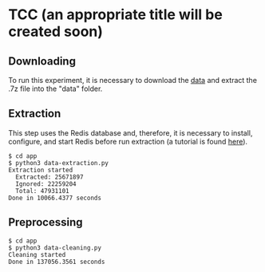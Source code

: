 # TCC (an appropriate title will be created soon)

## Downloading

To run this experiment, it is necessary to download the [data](https://archive.org/download/stackexchange/stackoverflow.com-Posts.7z) and extract the .7z file into the "data" folder. 

## Extraction

This step uses the Redis database and, therefore, it is necessary to install, configure, and start Redis before run extraction (a tutorial is found [here](https://redis.io/topics/quickstart)).

```
$ cd app
$ python3 data-extraction.py
Extraction started
  Extracted: 25671897
  Ignored: 22259204
  Total: 47931101
Done in 10066.4377 seconds
```

## Preprocessing
```
$ cd app
$ python3 data-cleaning.py
Cleaning started
Done in 137056.3561 seconds
```
